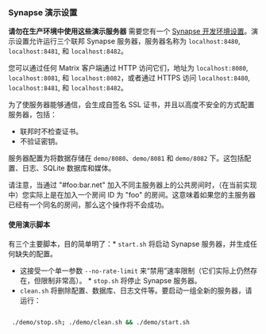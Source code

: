 ﻿### Synapse 演示设置

**请勿在生产环境中使用这些演示服务器** 需要您有一个 [Synapse 开发环境设置](https://element-hq.github.io/synapse/develop/development/contributing_guide.html#4-install-the-dependencies)。演示设置允许运行三个联邦 Synapse 服务器，服务器名称为 `localhost:8480`, `localhost:8481`, 和 `localhost:8482`。  

您可以通过任何 Matrix 客户端通过 HTTP 访问它们，地址为 `localhost:8080`, `localhost:8081`, 和 `localhost:8082`，或者通过 HTTPS 访问 `localhost:8480`, `localhost:8481`, 和 `localhost:8482`。  

为了使服务器能够通信，会生成自签名 SSL 证书，并且以高度不安全的方式配置服务器，包括： 
* 联邦时不检查证书。 
* 不验证密钥。  

服务器配置为将数据存储在 `demo/8080`、`demo/8081` 和 `demo/8082` 下。这包括配置、日志、SQLite 数据库和媒体。  

请注意，当通过 "#foo:bar.net" 加入不同主服务器上的公共房间时，（在当前实现中）您实际上是在加入一个房间 ID 为 "foo" 的房间。这意味着如果您的主服务器已经有一个同名的房间，那么这个操作将不会成功。  

#### 使用演示脚本

有三个主要脚本，目的简单明了：* `start.sh` 将启动 Synapse 服务器，并生成任何缺失的配置。  
* 这接受一个单一参数 `--no-rate-limit` 来“禁用”速率限制（它们实际上仍然存在，但限制非常高）。 * `stop.sh` 将停止 Synapse 服务器。  
* `clean.sh` 将删除配置、数据库、日志文件等。要启动一组全新的服务器，请运行： 

```sh

 ./demo/stop.sh; ./demo/clean.sh && ./demo/start.sh 
```